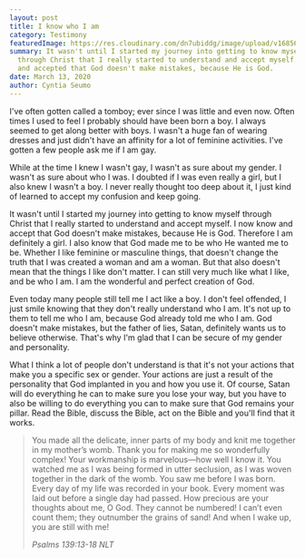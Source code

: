 ```yaml
---
layout: post
title: I know who I am
category: Testimony
featuredImage: https://res.cloudinary.com/dn7ubiddg/image/upload/v1685671919/blog/pexels-snapwire-6945-1024x768.jpg
summary: It wasn't until I started my journey into getting to know myself
  through Christ that I really started to understand and accept myself. I knew
  and accepted that God doesn't make mistakes, because He is God.
date: March 13, 2020
author: Cyntia Seumo
---
```

<p>
I've often gotten called a tomboy; ever since I was little and even now. Often times I used to feel I probably should have been born a boy. I always seemed to get along better with boys. I wasn't a huge fan of wearing dresses and just didn't have an affinity for a lot of feminine activities. I've gotten a few people ask me if I am gay.
</p>

<p>
While at the time I knew I wasn't gay, I wasn't as sure about my gender. I wasn't as sure about who I was. I doubted if I was even really a girl, but I also knew I wasn't a boy. I never really thought too deep about it, I just kind of learned to accept my confusion and keep going.
</p>

<p>
It wasn't until I started my journey into getting to know myself through Christ that I really started to understand and accept myself. I now know and accept that God doesn't make mistakes, because He is God. Therefore I am definitely a girl. I also know that God made me to be who He wanted me to be. Whether I like feminine or masculine things, that doesn't change the truth that I was created a woman and am a woman. But that also doesn't mean that the things I like don't matter. I can still very much like what I like, and be who I am. I am the wonderful and perfect creation of God.
</p>

<p>
Even today many people still tell me I act like a boy. I don't feel offended, I just smile knowing that they don't really understand who I am. It's not up to them to tell me who I am, because God already told me who I am. God doesn't make mistakes, but the father of lies, Satan, definitely wants us to believe otherwise. That's why I'm glad that I can be secure of my gender and personality.
</p>

<p>
What I think a lot of people don't understand is that it's not your actions that make you a specific sex or gender. Your actions are just a result of the personality that God implanted in you and how you use it. Of course, Satan will do everything he can to make sure you lose your way, but you have to also be willing to do everything you can to make sure that God remains your pillar. Read the Bible, discuss the Bible, act on the Bible and you'll find that it works.
</p>

<blockquote>
<p>You made all the delicate, inner parts of my body and knit me together in my mother’s womb. Thank you for making me so wonderfully complex! Your workmanship is marvelous—how well I know it. You watched me as I was being formed in utter seclusion, as I was woven together in the dark of the womb. You saw me before I was born. Every day of my life was recorded in your book. Every moment was laid out before a single day had passed. How precious are your thoughts about me, O God. They cannot be numbered! I can’t even count them; they outnumber the grains of sand! And when I wake up, you are still with me!</p>
<cite>Psalms 139:13-18 NLT</cite>
</blockquote>